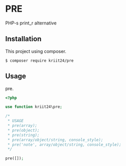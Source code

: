# PRE
PHP-s print_r alternative

## Installation
This project using composer.
```
$ composer require kriit24/pre
```

## Usage
pre.
```php
<?php

use function kriit24\pre;

/*
 * USAGE
 * pre(array);
 * pre(object);
 * pre(string);
 * pre(array/object/string, console_style);
 * pre('note', array/object/string, console_style);
 */

pre([]);
```
